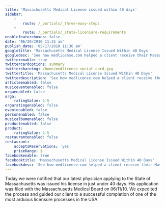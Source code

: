 ```yaml
---
title: 'Massachusetts Medical License issued within 40 days'
sidebar:
    -
        route: /_partials/_three-easy-steps
    -
        route: /_partials/_state-licensure-requirements
enablefeatureboxes: false
date: '06/20/2010 11:35 am'
publish_date: '05/17/2018 11:36 am'
googletitle: 'Massachusetts Medical License Issued Within 40 Days'
googledesc: 'See how medlicense.com helped a client receive their Massachusetts medical license in 40 days.'
twitterenable: true
twittercardoptions: summary
twittershareimg: /home/medlicense-social-card.jpg
twittertitle: 'Massachusetts Medical License Issued Within 40 Days'
twitterdescription: 'See how medlicense.com helped a client receive their Massachusetts medical license in 40 days.'
articleenabled: false
musiceventenabled: false
orgaenabled: false
orga:
    ratingValue: 2.5
orgaratingenabled: false
eventenabled: false
personenabled: false
musicalbumenabled: false
productenabled: false
product:
    ratingValue: 2.5
restaurantenabled: false
restaurant:
    acceptsReservations: 'yes'
    priceRange: $
facebookenable: true
facebooktitle: 'Massachusetts Medical License Issued Within 40 Days'
facebookdesc: 'See how medlicense.com helped a client receive their Massachusetts medical license in 40 days.'
---
```


<p>Today we were notified that our latest physician applying to the State of Massachusetts was issued his license in just under 40 days. His application was filed with the Massachusetts Medical Board on 06/11/10. We expedited the process and guided our client to a successful completion of one of the most arduous licensure processes in the USA.</p>